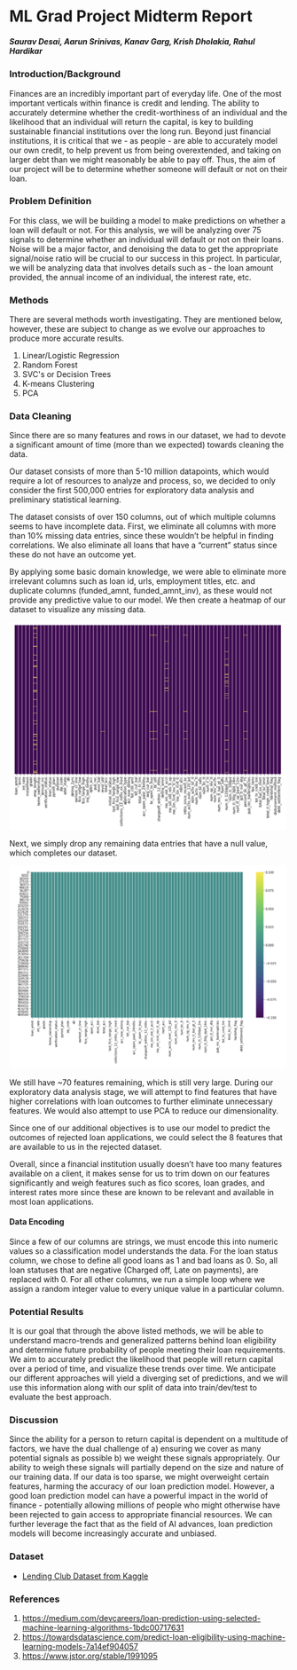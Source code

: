# ML Grad Project Midterm Report
##### Saurav Desai, Aarun Srinivas, Kanav Garg, Krish Dholakia, Rahul Hardikar


### Introduction/Background

Finances are an incredibly important part of everyday life. One of the most important verticals within finance is credit and lending. The ability to accurately determine whether the credit-worthiness of an individual and the likelihood that an individual will return the capital, is key to building sustainable financial institutions over the long run. Beyond just financial institutions, it is critical that we - as people - are able to accurately model our own credit, to help prevent us from being overextended, and taking on larger debt than we might reasonably be able to pay off. Thus, the aim of our project will be to determine whether someone will default or not on their loan.

### Problem Definition

For this class, we will be building a model to make predictions on whether a loan will default or not. For this analysis, we will be analyzing over 75 signals to determine whether an individual will default or not on their loans. Noise will be a major factor, and denoising the data to get the appropriate signal/noise ratio will be crucial to our success in this project. In particular, we will be analyzing data that involves details such as - the loan amount provided, the annual income of an individual, the interest rate, etc.

### Methods

There are several methods worth investigating. They are mentioned below, however, these are subject to change as we evolve our approaches to produce more accurate results. 

1. Linear/Logistic Regression
2. Random Forest
3. SVC's or Decision Trees
4. K-means Clustering
5. PCA

### Data Cleaning

Since there are so many features and rows in our dataset, we had to devote a significant amount of time (more than we expected) towards cleaning the data.

Our dataset consists of more than 5-10 million datapoints, which would require a lot of resources to analyze and process, so, we decided to only consider the first 500,000 entries for exploratory data analysis and preliminary statistical learning. 

The dataset consists of over 150 columns, out of which multiple columns seems to have incomplete data. First, we eliminate all columns with more than 10% missing data entries, since these wouldn’t be helpful in finding correlations. We also eliminate all loans that have a “current” status since these do not have an outcome yet. 

By applying some basic domain knowledge, we were able to eliminate more irrelevant columns such as loan id, urls, employment titles, etc. and duplicate columns (funded_amnt, funded_amnt_inv), as these would not provide any predictive value to our model. We then create a heatmap of our dataset to visualize any missing data. 

<img src="/img/null_values.png" width="500"/>

Next, we simply drop any remaining data entries that have a null value, which completes our dataset. 

<img src="/img/post_null_values.png" width="500"/>

We still have ~70 features remaining, which is still very large. During our exploratory data analysis stage, we will attempt to find features that have higher correlations with loan outcomes to further eliminate unnecessary features. We would also attempt to use PCA to reduce our dimensionality.

Since one of our additional objectives is to use our model to predict the outcomes of rejected loan applications, we could select the 8 features that are available to us in the rejected dataset. 

Overall, since a financial institution usually doesn’t have too many features available on a client, it makes sense for us to trim down on our features significantly and weigh features such as fico scores, loan grades, and interest rates more since these are known to be relevant and available in most loan applications. 

#### Data Encoding

Since a few of our columns are strings, we must encode this into numeric values so a classification model understands the data. For the loan status column, we chose to define all good loans as 1 and bad loans as 0. So, all loan statuses that are negative (Charged off, Late on payments), are replaced with 0. For all other columns, we run a simple loop where we assign a random integer value to every unique value in a particular column. 


### Potential Results

It is our goal that through the above listed methods, we will be able to understand macro-trends and generalized patterns behind loan eligibility and determine future probability of people meeting their loan requirements. We aim to accurately predict the likelihood that people will return capital over a period of time, and visualize these trends over time. We anticipate our different approaches will yield a diverging set of predictions, and we will use this information along with our split of data into train/dev/test to evaluate the best approach. 

### Discussion

Since the ability for a person to return capital is dependent on a multitude of factors, we have the dual challenge of a) ensuring we cover as many potential signals as possible b) we weight these signals appropriately. Our ability to weigh these signals will partially depend on the size and nature of our training data. If our data is too sparse, we might overweight certain features, harming the accuracy of our loan prediction model. However, a good loan prediction model can have a powerful impact in the world of finance - potentially allowing millions of people who might otherwise have been rejected to gain access to appropriate financial resources. We can further leverage the fact that as the field of AI advances, loan prediction models will become increasingly accurate and unbiased. 


### Dataset
- [Lending Club Dataset from Kaggle](https://www.kaggle.com/wordsforthewise/lending-club)

### References

1. https://medium.com/devcareers/loan-prediction-using-selected-machine-learning-algorithms-1bdc00717631
2. https://towardsdatascience.com/predict-loan-eligibility-using-machine-learning-models-7a14ef904057
3. https://www.jstor.org/stable/1991095







